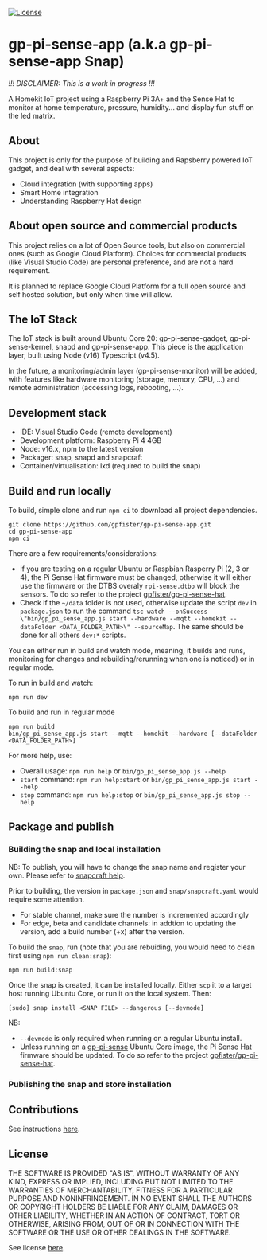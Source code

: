 [![License](https://img.shields.io/badge/License-MIT-blue.svg)](LICENSE)

# gp-pi-sense-app (a.k.a gp-pi-sense-app Snap)

_!!! DISCLAIMER: This is a work in progress !!!_

A Homekit IoT project using a Raspberry Pi 3A+ and the Sense Hat to monitor at
home temperature, pressure, humidity... and display fun stuff on the led matrix.

## About

This project is only for the purpose of building and Rapsberry powered IoT
gadget, and deal with several aspects:

- Cloud integration (with supporting apps)
- Smart Home integration
- Understanding Raspberry Hat design

## About open source and commercial products

This project relies on a lot of Open Source tools, but also on commercial ones
(such as Google Cloud Platform). Choices for commercial products (like Visual
Studio Code) are personal preference, and are not a hard requirement.

It is planned to replace Google Cloud Platform for a full open source and self
hosted solution, but only when time will allow.

## The IoT Stack

The IoT stack is built around Ubuntu Core 20: gp-pi-sense-gadget,
gp-pi-sense-kernel, snapd and gp-pi-sense-app. This piece is the application
layer, built using Node (v16) Typescript (v4.5).

In the future, a monitoring/admin layer (gp-pi-sense-monitor) will be added,
with features like hardware monitoring (storage, memory, CPU, ...) and remote
administration (accessing logs, rebooting, ...).

## Development stack

- IDE: Visual Studio Code (remote development)
- Development platform: Raspberry Pi 4 4GB
- Node: v16.x, npm to the latest version
- Packager: snap, snapd and snapcraft
- Container/virtualisation: lxd (required to build the snap)

## Build and run locally

To build, simple clone and run `npm ci` to download all project dependencies.

```
git clone https://github.com/gpfister/gp-pi-sense-app.git
cd gp-pi-sense-app
npm ci
```

There are a few requirements/considerations:

- If you are testing on a regular Ubuntu or Raspbian Rasperry Pi (2, 3 or 4),
  the Pi Sense Hat firmware must be changed, otherwise it will either use the
  firmware or the DTBS overaly `rpi-sense.dtbo` will block the sensors. To do so
  refer to the project
  [gpfister/gp-pi-sense-hat](https://github.com/gpfister/gp-pi-sense-hat).
- Check if the `~/data` folder is not used, otherwise update the script `dev` in
  `package.json` to run the command
  `tsc-watch --onSuccess \"bin/gp_pi_sense_app.js start --hardware --mqtt --homekit --dataFolder <DATA_FOLDER_PATH>\" --sourceMap`.
  The same should be done for all others `dev:*` scripts.

You can either run in build and watch mode, meaning, it builds and runs,
monitoring for changes and rebuilding/rerunning when one is noticed) or in
regular mode.

To run in build and watch:

```
npm run dev
```

To build and run in regular mode

```
npm run build
bin/gp_pi_sense_app.js start --mqtt --homekit --hardware [--dataFolder <DATA_FOLDER_PATH>]
```

For more help, use:

- Overall usage: `npm run help` or `bin/gp_pi_sense_app.js --help`
- `start` command: `npm run help:start` or `bin/gp_pi_sense_app.js start --help`
- `stop` command: `npm run help:stop` or `bin/gp_pi_sense_app.js stop --help`

## Package and publish

### Building the snap and local installation

NB: To publish, you will have to change the snap name and register your own.
Please refer to [snapcraft help](https://snapcraft.io/docs).

Prior to building, the version in `package.json` and `snap/snapcraft.yaml` would
require some attention.

- For stable channel, make sure the number is incremented accordingly
- For edge, beta and candidate channels: in addtion to updating the version, add
  a build number (+x) after the version.

To build the `snap`, run (note that you are rebuiding, you would need to clean
first using `npm run clean:snap`):

```
npm run build:snap
```

Once the snap is created, it can be installed locally. Either `scp` it to a
target host running Ubuntu Core, or run it on the local system. Then:

```
[sudo] snap install <SNAP FILE> --dangerous [--devmode]
```

NB:

- `--devmode` is only required when running on a regular Ubuntu install.
- Unless running on a [gp-pi-sense](https://github.com/gpfister/gp-pi-sense-device)
  Ubuntu Core image, the Pi Sense Hat firmware should be updated. To do so
  refer to the project
  [gpfister/gp-pi-sense-hat](https://github.com/gpfister/gp-pi-sense-hat).

### Publishing the snap and store installation

## Contributions

See instructions [here](./CONTRIBUTING.md).

## License

THE SOFTWARE IS PROVIDED "AS IS", WITHOUT WARRANTY OF ANY KIND, EXPRESS OR IMPLIED, INCLUDING BUT NOT LIMITED TO THE WARRANTIES OF MERCHANTABILITY, FITNESS FOR A PARTICULAR PURPOSE AND NONINFRINGEMENT. IN NO EVENT SHALL THE AUTHORS OR COPYRIGHT HOLDERS BE LIABLE FOR ANY CLAIM, DAMAGES OR OTHER LIABILITY, WHETHER IN AN ACTION OF CONTRACT, TORT OR OTHERWISE, ARISING FROM, OUT OF OR IN CONNECTION WITH THE SOFTWARE OR THE USE OR OTHER DEALINGS IN THE SOFTWARE.

See license [here](./LICENSE).
